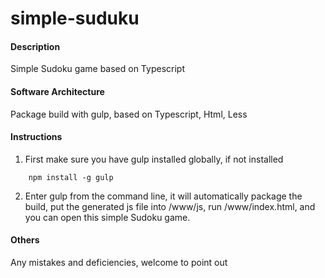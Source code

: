 # simple-suduku

#### Description
Simple Sudoku game based on Typescript

#### Software Architecture
Package build with gulp, based on Typescript, Html, Less

#### Instructions

1. First make sure you have gulp installed globally, if not installed
````
    npm install -g gulp
````
2. Enter gulp from the command line, it will automatically package the build, put the generated js file into /www/js, run /www/index.html, and you can open this simple Sudoku game.

#### Others
Any mistakes and deficiencies, welcome to point out